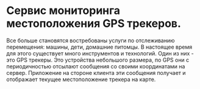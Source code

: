 # Сервис мониторинга местоположения GPS трекеров.

Все больше становятся востребованы услуги по отслеживанию перемещения: машины, дети, домашние питомцы. В настоящее время для этого существует много инструментов и технологий. Один из них - это GPS трекеры. Это устройства небольшого размера, по GPS они с периодичностью отсылают сообщения со своими координатами на сервер. Приложение на стороне клиента эти сообщения получает и отображает текущее местоположение трекера на карте.
